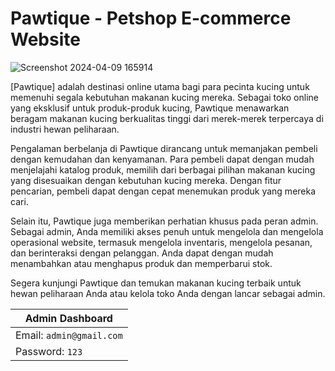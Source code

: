 # Pawtique - Petshop E-commerce Website 
![Screenshot 2024-04-09 165914](https://github.com/Lidiaaprilia/Mini-Project-3-Web-2024/assets/126661491/afa6f194-3ce1-4227-af82-f35f8d77442d)

[Pawtique] adalah destinasi online utama bagi para pecinta kucing untuk memenuhi segala kebutuhan makanan kucing mereka. Sebagai toko online yang eksklusif untuk produk-produk kucing, Pawtique menawarkan beragam makanan kucing berkualitas tinggi dari merek-merek terpercaya di industri hewan peliharaan.

Pengalaman berbelanja di Pawtique dirancang untuk memanjakan pembeli dengan kemudahan dan kenyamanan. Para pembeli dapat dengan mudah menjelajahi katalog produk, memilih dari berbagai pilihan makanan kucing yang disesuaikan dengan kebutuhan kucing mereka. Dengan fitur pencarian, pembeli dapat dengan cepat menemukan produk yang mereka cari.

Selain itu, Pawtique juga memberikan perhatian khusus pada peran admin. Sebagai admin, Anda memiliki akses penuh untuk mengelola dan mengelola operasional website, termasuk mengelola inventaris, mengelola pesanan, dan berinteraksi dengan pelanggan. Anda dapat dengan mudah menambahkan atau menghapus produk dan memperbarui stok.

Segera kunjungi Pawtique dan temukan makanan kucing terbaik untuk hewan peliharaan Anda atau kelola toko Anda dengan lancar sebagai admin.

| Admin Dashboard | 
| -------|  
| Email: `admin@gmail.com` |  
| Password: `123` |  
